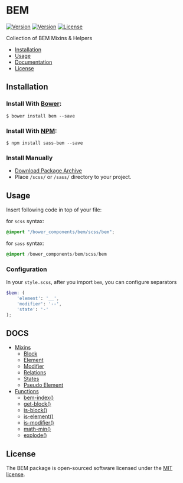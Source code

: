 # BEM
[![Version](https://img.shields.io/bower/v/bem.svg)](https://github.com/zgabievi/bem)
[![Version](https://img.shields.io/npm/v/npm.svg)](https://www.npmjs.com/package/sass-bem)
[![License](https://img.shields.io/github/license/mashape/apistatus.svg)](http://opensource.org/licenses/MIT)

Collection of BEM Mixins &amp; Helpers

+ [Installation](https://github.com/zgabievi/bem/blob/master/README.md#installation)
+ [Usage](https://github.com/zgabievi/bem/blob/master/README.md#usage)
+ [Documentation](https://github.com/zgabievi/bem/blob/master/README.md#docs)
+ [License](https://github.com/zgabievi/bem/blob/master/README.md#license)

## Installation
### Install With [Bower](http://bower.io/search/?q=bem):
```
$ bower install bem --save
```

### Install With [NPM](https://www.npmjs.com/package/sass-bem):
```
$ npm install sass-bem --save
```

### Install Manually
- [Download Package Archive](https://github.com/zgabievi/bem/archive/master.zip)
- Place `/scss/` or `/sass/` directory to your project.

## Usage
Insert following code in top of your file:

for `scss` syntax:
```scss
@import "/bower_components/bem/scss/bem";
```

for `sass` syntax:
```sass
@import /bower_components/bem/scss/bem
```

### Configuration
In your `style.scss`, after you import `bem`, you can configure separators
```scss
$bem: (
	'element': '__',
	'modifier': '--',
	'state': '-'
);
```

## DOCS

+ [Mixins](https://github.com/zgabievi/bem/blob/master/DOCS.md#mixins)
	- [Block](https://github.com/zgabievi/bem/blob/master/DOCS.md#block-mixin)
	- [Element](https://github.com/zgabievi/bem/blob/master/DOCS.md#element-mixin)
	- [Modifier](https://github.com/zgabievi/bem/blob/master/DOCS.md#modifier-mixin)
	- [Relations](https://github.com/zgabievi/bem/blob/master/DOCS.md#relations)
	- [States](https://github.com/zgabievi/bem/blob/master/DOCS.md#states)
	- [Pseudo Element](https://github.com/zgabievi/bem/blob/master/DOCS.md#pseudo-elements)
+ [Functions](https://github.com/zgabievi/bem/blob/master/DOCS.md#functions)
	- [bem-index()](https://github.com/zgabievi/bem/blob/master/DOCS.md#bem-index)
	- [get-block()](https://github.com/zgabievi/bem/blob/master/DOCS.md#get-block)
	- [is-block()](https://github.com/zgabievi/bem/blob/master/DOCS.md#is-block)
	- [is-element()](https://github.com/zgabievi/bem/blob/master/DOCS.md#is-element)
	- [is-modifier()](https://github.com/zgabievi/bem/blob/master/DOCS.md#is-modifier)
	- [math-min()](https://github.com/zgabievi/bem/blob/master/DOCS.md#math-min)
	- [explode()](https://github.com/zgabievi/bem/blob/master/DOCS.md#explode)

## License
The BEM package is open-sourced software licensed under the [MIT license](http://opensource.org/licenses/MIT).
